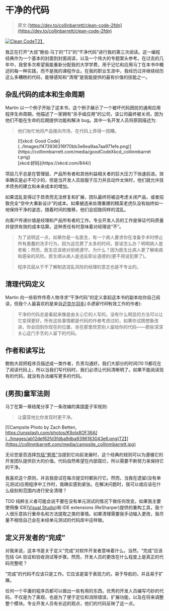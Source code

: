 # 干净的代码

> 原文:[https://dev.to/collinbarrett/clean-code-2fdn](https://dev.to/collinbarrett/clean-code-2fdn)

[![Clean Code](../Images/f66b534bf50165a5ca0074d2e88dfc6d.png)T2】](https://collinmbarrett.com/clean-code-1/)

我正在打开“大叔”鲍伯·马丁的“T2”的“干净代码”进行我的第三次阅读。这一编程经典作为一个基本的封面到封面阅读，以及一个伟大的专题案头参考。在过去的几年中，我曾多次希望我能重新分配我的大学学费，用于记忆和应用马丁在本书中概述的每一种实践，而不是我的课程作业。在我的职业生涯中，我经历过并继续经历这么多糟糕的代码，能够感知和“清理”是我能提供的最有价值的技能之一。

## [](#cost-and-lifecycle-of-messy-code)杂乱代码的成本和生命周期

Martin 以一个例子开始了这本书，这个例子展示了一个被坏代码困扰的通用应用程序生命周期。他描述了一家拥有“杀手级应用”的公司，该公司最终被关闭，因为他们不能在生命的后期提供功能和解决 bug。其中一名开发人员将原因描述为:

> 他们匆忙地将产品推向市场，在代码上弄得一团糟。

<figure>[![xkcd: Good Code](../Images/f473936316f70bb3e6ea9aa7aa971efe.png)](https://collinmbarrett.com/media/goodCodeXkcd_collinmbarrett.png) 

<figcaption id="caption-attachment-7062">[xkcd:好码](https://xkcd.com/844/)</figcaption>

</figure>

项目几乎总是在管理层、产品所有者和其他利益相关者的巨大压力下快速前进。效率确实是必不可少的，但是当开发人员屈服于压力并且动作太快时，他们就允许技术债务的建立和未来成本的增加。

如果混乱变得过于昂贵而无法修复和扩展，团队最终将被迫考虑关闭产品，或者招致完全“空中大重新设计”的成本。如果被选来处理重建的精英老虎队没有始终如一地保持干净的姿态，随着时间的推移，他们会招致同样的混乱。

向客户传递价值是经理和产品所有者的工作。专业开发人员的工作是保证代码质量并提供有效的成本估算。这种责任有时意味着对经理说“不”。

> 为了说明这一点，如果你是一名医生，有一个病人要求你在准备手术时停止所有愚蠢的洗手行为，因为这花费了太多的时间，那该怎么办？明明病人是老板；然而，医生应该绝对拒绝遵守。为什么？因为医生比病人更了解疾病和感染的风险。医生顺从病人是违反职业道德的(更不用说犯罪了)。
> 
> 程序员屈从于不了解制造混乱风险的经理的意志也是不专业的。

## [](#clean-code-defined)清理代码定义

Martin 向一些软件传奇人物寻求“干净代码”的定义拿起这本书的副本给你自己阅读，但我个人最喜欢的是来自[迈克尔羽毛](https://michaelfeathers.silvrback.com/bio)(*与遗留代码*有效工作的作者):

> 干净的代码总是看起来像是由关心它的人写的。没有什么明显的方法可以让它变得更好。所有这些事情都是代码的作者考虑过的，如果你试图想象改进，你会回到你现在的位置，坐在那里欣赏别人留给你的代码——那些深深关心这门手艺的人留下的代码。

## [](#authors-and-the-readwrite-ratio)作者和读写比

鲍勃大叔把程序员描述成一类作者，负责沟通好。我们大部分的时间(10:1)都花在了阅读代码上，所以当我们写代码时，我们必须让代码清晰明了。如果不能阅读现有的代码，就没有办法编写更多的代码。

## [](#boy-scout-rule)(男孩)童军法则

马丁在第一章结尾分享了一条改编的美国童子军规则:

> 让露营地比你发现时更干净。

[![Campsite Photo by Zach Betten, https://unsplash.com/photos/K9olx8OF36A](../Images/ab12def62fd3fdba9dba9396183043e6.png)T2】](https://collinmbarrett.com/media/campsite_collinmbarrett.jpg)

无论您是否选择[包括“男孩”](https://dev.to/ben/the-boy-scout-rule-is-now-the-scout-rule-420g)当提到它向前发展时，这个经典的规则可以为遵循它的开发团队提供巨大的价值。代码自然希望在内部腐烂，所以需要不断努力来保持它的干净。

我喜欢这个原则，并且我尝试在每次提交时都执行它。然而，当我在遗留(没有单元测试)应用程序中工作时，我确实感到紧张。在解决问题时，我可以或应该在什么级别和范围内进行安全清理？

TDD 纯粹主义者可能会说不要在没有单元测试的情况下做任何改变。如果我主要使用像 IDE([Visual Studio](https://collinmbarrett.com/tag/visual-studio/))和 IDE extensions (ReSharper)提供的重构工具，我个人很乐意执行重命名和方法提取之类的事情。如果清理需要我手动输入更改，我尽量不相信自己会在未经单元测试的代码库中这样做。

## [](#defining-the-developers-done)定义开发者的“完成”

对我来说，这本书是关于定义“完成”对软件开发者意味着什么。当然，“完成”应该包括 QA 验证和验收测试等步骤。然而，开发人员的更改在什么程度上是真正的代码完整呢？

“完成”的代码不应该只是工作。它应该是富于表现力的，易于导航的，并且易于扩展。

任何一个平庸的程序员都可以做出一些有用的东西。优秀的开发人员编写巧妙的代码，不仅是为了美观，也是为了便于定位和消除错误，扩展功能，以及在将来调整整个模块。专业开发人员有长远的观点，他们的代码反映了这一点。